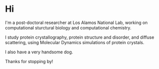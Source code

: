 # Hi

I'm a post-doctoral researcher at Los Alamos National Lab, working on computational sturctural biology and computational chemistry.

I study protein crystallography, protein structure and disorder, and diffuse scattering, using Molecular Dynamics simulations of protein crystals.

I also have a very handsome dog.

Thanks for stopping by!
